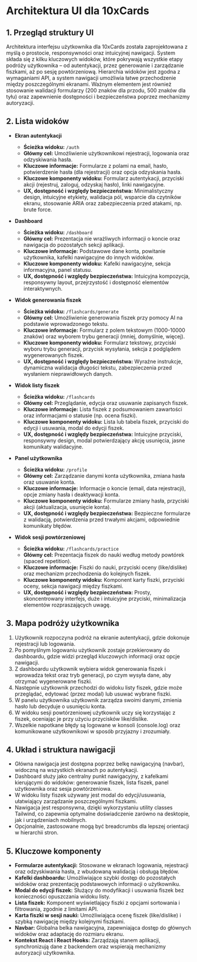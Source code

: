# Architektura UI dla 10xCards

## 1. Przegląd struktury UI
Architektura interfejsu użytkownika dla 10xCards została zaprojektowana z myślą o prostocie, responsywności oraz intuicyjnej nawigacji. System składa się z kilku kluczowych widoków, które pokrywają wszystkie etapy podróży użytkownika – od autentykacji, przez generowanie i zarządzanie fiszkami, aż po sesję powtórzeniową. Hierarchia widoków jest zgodna z wymaganiami API, a system nawigacji umożliwia łatwe przechodzenie między poszczególnymi ekranami. Ważnym elementem jest również stosowanie walidacji formularzy (200 znaków dla przodu, 500 znaków dla tyłu) oraz zapewnienie dostępności i bezpieczeństwa poprzez mechanizmy autoryzacji.

## 2. Lista widoków

- **Ekran autentykacji**
  - **Ścieżka widoku:** `/auth`
  - **Główny cel:** Umożliwienie użytkownikowi rejestracji, logowania oraz odzyskiwania hasła.
  - **Kluczowe informacje:** Formularze z polami na email, hasło, potwierdzenie hasła (dla rejestracji) oraz opcja odzyskania hasła.
  - **Kluczowe komponenty widoku:** Formularz autentykacji, przyciski akcji (rejestruj, zaloguj, odzyskaj hasło), linki nawigacyjne.
  - **UX, dostępność i względy bezpieczeństwa:** Minimalistyczny design, intuicyjne etykiety, walidacja pól, wsparcie dla czytników ekranu, stosowanie ARIA oraz zabezpieczenia przed atakami, np. brute force.

- **Dashboard**
  - **Ścieżka widoku:** `/dashboard`
  - **Główny cel:** Prezentacja nie wrażliwych informacji o koncie oraz nawigacja do pozostałych sekcji aplikacji.
  - **Kluczowe informacje:** Podstawowe dane konta, powitanie użytkownika, kafelki nawigacyjne do innych widoków.
  - **Kluczowe komponenty widoku:** Kafelki nawigacyjne, sekcja informacyjna, panel statusu.
  - **UX, dostępność i względy bezpieczeństwa:** Intuicyjna kompozycja, responsywny layout, przejrzystość i dostępność elementów interaktywnych.

- **Widok generowania fiszek**
  - **Ścieżka widoku:** `/flashcards/generate`
  - **Główny cel:** Umożliwienie generowania fiszek przy pomocy AI na podstawie wprowadzonego tekstu.
  - **Kluczowe informacje:** Formularz z polem tekstowym (1000-10000 znaków) oraz wyborem trybu generacji (mniej, domyślnie, więcej).
  - **Kluczowe komponenty widoku:** Formularz tekstowy, przyciski wyboru trybu generacji, przycisk wysyłania, sekcja z podglądem wygenerowanych fiszek.
  - **UX, dostępność i względy bezpieczeństwa:** Wyraźne instrukcje, dynamiczna walidacja długości tekstu, zabezpieczenia przed wysłaniem nieprawidłowych danych.

- **Widok listy fiszek**
  - **Ścieżka widoku:** `/flashcards`
  - **Główny cel:** Przeglądanie, edycja oraz usuwanie zapisanych fiszek.
  - **Kluczowe informacje:** Lista fiszek z podsumowaniem zawartości oraz informacjami o statusie (np. ocena fiszki).
  - **Kluczowe komponenty widoku:** Lista lub tabela fiszek, przyciski do edycji i usuwania, modal do edycji fiszek.
  - **UX, dostępność i względy bezpieczeństwa:** Intuicyjne przyciski, responsywny design, modal potwierdzający akcję usunięcia, jasne komunikaty walidacyjne.

- **Panel użytkownika**
  - **Ścieżka widoku:** `/profile`
  - **Główny cel:** Zarządzanie danymi konta użytkownika, zmiana hasła oraz usuwanie konta.
  - **Kluczowe informacje:** Informacje o koncie (email, data rejestracji), opcje zmiany hasła i deaktywacji konta.
  - **Kluczowe komponenty widoku:** Formularze zmiany hasła, przyciski akcji (aktualizacja, usunięcie konta).
  - **UX, dostępność i względy bezpieczeństwa:** Bezpieczne formularze z walidacją, potwierdzenia przed trwałymi akcjami, odpowiednie komunikaty błędów.

- **Widok sesji powtórzeniowej**
  - **Ścieżka widoku:** `/flashcards/practice`
  - **Główny cel:** Prezentacja fiszek do nauki według metody powtórek (spaced repetition).
  - **Kluczowe informacje:** Fiszki do nauki, przyciski oceny (like/dislike) oraz mechanizm przechodzenia do kolejnych fiszek.
  - **Kluczowe komponenty widoku:** Komponent karty fiszki, przyciski oceny, sekcja nawigacji między fiszkami.
  - **UX, dostępność i względy bezpieczeństwa:** Prosty, skoncentrowany interfejs, duże i intuicyjne przyciski, minimalizacja elementów rozpraszających uwagę.

## 3. Mapa podróży użytkownika
1. Użytkownik rozpoczyna podróż na ekranie autentykacji, gdzie dokonuje rejestracji lub logowania.
2. Po pomyślnym logowaniu użytkownik zostaje przekierowany do dashboardu, gdzie widzi przegląd kluczowych informacji oraz opcje nawigacji.
3. Z dashboardu użytkownik wybiera widok generowania fiszek i wprowadza tekst oraz tryb generacji, po czym wysyła dane, aby otrzymać wygenerowane fiszki.
4. Następnie użytkownik przechodzi do widoku listy fiszek, gdzie może przeglądać, edytować (przez modal) lub usuwać wybrane fiszki.
5. W panelu użytkownika użytkownik zarządza swoimi danymi, zmienia hasło lub decyduje o usunięciu konta.
6. W widoku sesji powtórzeniowej użytkownik uczy się korzystając z fiszek, oceniając je przy użyciu przycisków like/dislike.
7. Wszelkie napotkane błędy są logowane w konsoli (console.log) oraz komunikowane użytkownikowi w sposób przyjazny i zrozumiały.

## 4. Układ i struktura nawigacji
- Główna nawigacja jest dostępna poprzez belkę nawigacyjną (navbar), widoczną na wszystkich ekranach po autentykacji.
- Dashboard służy jako centralny punkt nawigacyjny, z kafelkami kierującymi do widoków: generowanie fiszek, lista fiszek, panel użytkownika oraz sesja powtórzeniowa.
- W widoku listy fiszek używany jest modal do edycji/usuwania, ułatwiający zarządzanie poszczególnymi fiszkami.
- Nawigacja jest responsywna, dzięki wykorzystaniu utility classes Tailwind, co zapewnia optymalne doświadczenie zarówno na desktopie, jak i urządzeniach mobilnych.
- Opcjonalnie, zastosowane mogą być breadcrumbs dla lepszej orientacji w hierarchii stron.

## 5. Kluczowe komponenty
- **Formularze autentykacji:** Stosowane w ekranach logowania, rejestracji oraz odzyskiwania hasła, z wbudowaną walidacją i obsługą błędów.
- **Kafelki dashboardu:** Umożliwiające szybki dostęp do pozostałych widoków oraz prezentację podstawowych informacji o użytkowniku.
- **Modal do edycji fiszek:** Służący do modyfikacji i usuwania fiszek bez konieczności opuszczania widoku listy.
- **Lista fiszek:** Komponent wyświetlający fiszki z opcjami sortowania i filtrowania, zgodnie z limitami API.
- **Karta fiszki w sesji nauki:** Umożliwiająca ocenę fiszek (like/dislike) i szybką nawigację między kolejnymi fiszkami.
- **Navbar:** Globalna belka nawigacyjna, zapewniająca dostęp do głównych widoków oraz adaptację do rozmiaru ekranu.
- **Kontekst React i React Hooks:** Zarządzają stanem aplikacji, synchronizują dane z backendem oraz wspierają mechanizmy autoryzacji użytkownika. 